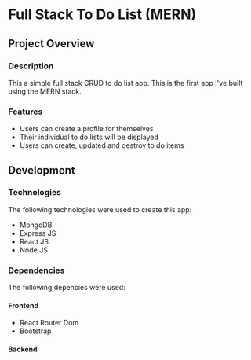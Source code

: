 # Full Stack To Do List (MERN)

## Project Overview

### Description

This a simple full stack CRUD to do list app. This is the first app I've built using the MERN stack.

### Features

- Users can create a profile for themselves
- Their individual to do lists will be displayed
- Users can create, updated and destroy to do items

## Development

### Technologies

The following technologies were used to create this app:

- MongoDB
- Express JS
- React JS
- Node JS

### Dependencies

The following depencies were used:

#### Frontend

- React Router Dom
- Bootstrap

#### Backend